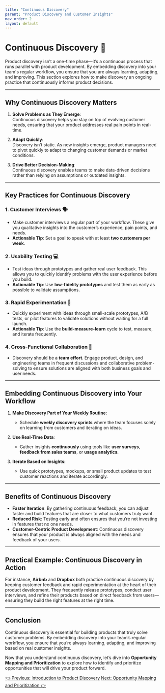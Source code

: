 ```yaml
---
title: "Continuous Discovery"
parent: "Product Discovery and Customer Insights"
nav_order: 2
layout: default
---
```


# Continuous Discovery 🔄

Product discovery isn’t a one-time phase—it’s a continuous process that runs parallel with product development. By embedding discovery into your team's regular workflow, you ensure that you are always learning, adapting, and improving. This section explores how to make discovery an ongoing practice that continuously informs product decisions.

---

## Why Continuous Discovery Matters

1. **Solve Problems as They Emerge**:  
   Continuous discovery helps you stay on top of evolving customer needs, ensuring that your product addresses real pain points in real-time.

2. **Adapt Quickly**:  
   Discovery isn’t static. As new insights emerge, product managers need to pivot quickly to adapt to changing customer demands or market conditions.

3. **Drive Better Decision-Making**:  
   Continuous discovery enables teams to make data-driven decisions rather than relying on assumptions or outdated insights.

---

## Key Practices for Continuous Discovery

### 1. **Customer Interviews** 🗣️
   - Make customer interviews a regular part of your workflow. These give you qualitative insights into the customer’s experience, pain points, and needs.
   - **Actionable Tip**: Set a goal to speak with at least **two customers per week**.

### 2. **Usability Testing** 💻
   - Test ideas through prototypes and gather real user feedback. This allows you to quickly identify problems with the user experience before you build.
   - **Actionable Tip**: Use **low-fidelity prototypes** and test them as early as possible to validate assumptions.

### 3. **Rapid Experimentation** 🚀
   - Quickly experiment with ideas through small-scale prototypes, A/B tests, or pilot features to validate solutions without waiting for a full launch.
   - **Actionable Tip**: Use the **build-measure-learn** cycle to test, measure, and iterate frequently.

### 4. **Cross-Functional Collaboration** 🤝
   - Discovery should be a **team effort**. Engage product, design, and engineering teams in frequent discussions and collaborative problem-solving to ensure solutions are aligned with both business goals and user needs.

---

## Embedding Continuous Discovery into Your Workflow

1. **Make Discovery Part of Your Weekly Routine**:
   - Schedule **weekly discovery sprints** where the team focuses solely on learning from customers and iterating on ideas.

2. **Use Real-Time Data**:
   - Gather insights **continuously** using tools like **user surveys**, **feedback from sales teams**, or **usage analytics**.

3. **Iterate Based on Insights**:
   - Use quick prototypes, mockups, or small product updates to test customer reactions and iterate accordingly.

---

## Benefits of Continuous Discovery

- **Faster Iteration**: By gathering continuous feedback, you can adjust faster and build features that are closer to what customers truly want.
- **Reduced Risk**: Testing early and often ensures that you’re not investing in features that no one needs.
- **Customer-Centric Product Development**: Continuous discovery ensures that your product is always aligned with the needs and feedback of your users.

---

## Practical Example: Continuous Discovery in Action

For instance, **Airbnb** and **Dropbox** both practice continuous discovery by keeping customer feedback and rapid experimentation at the heart of their product development. They frequently release prototypes, conduct user interviews, and refine their products based on direct feedback from users—ensuring they build the right features at the right time.

---

## Conclusion

Continuous discovery is essential for building products that truly solve customer problems. By embedding discovery into your team’s regular workflow, you ensure that you’re always learning, adapting, and improving based on real customer insights.

Now that you understand continuous discovery, let’s dive into **Opportunity Mapping and Prioritization** to explore how to identify and prioritize opportunities that will drive your product forward.

<div class="nav-buttons">
    <a href="/docs/2-product-discovery-and-customer-insights/introduction-to-product-discovery" class="btn btn-secondary">👈 Previous: Introduction to Product Discovery</a>
    <a href="/docs/2-product-discovery-and-customer-insights/opportunity-mapping-and-prioritization" class="btn btn-primary">Next: Opportunity Mapping and Prioritization 👉</a>
</div>